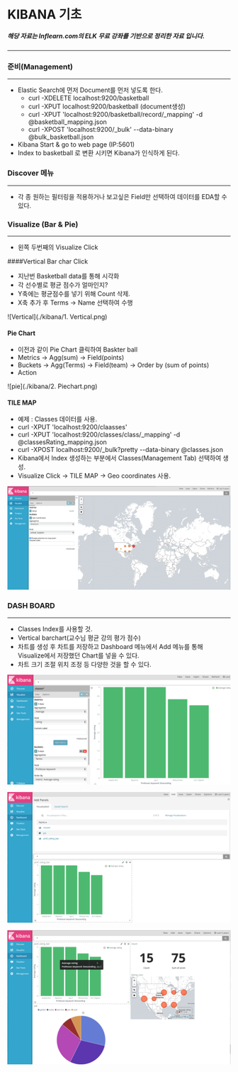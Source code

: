 # KIBANA 기초 

##### 해당 자료는 Inflearn.com의 ELK 무료 강좌를 기반으로 정리한 자료 입니다.
----------

### 준비(Management)

----

- Elastic Search에 먼저 Document를 먼저 넣도록 한다.
  - curl -XDELETE localhost:9200/basketball
  - curl -XPUT localhost:9200/basketball (document생성)
  - curl -XPUT 'localhost:9200/basketball/record/_mapping' -d @basketball_mapping.json
  - curl -XPOST 'localhost:9200/_bulk' --data-binary @bulk_basketball.json
- Kibana Start & go to web page (IP:5601)
- Index to basketball 로 변환 시키면 Kibana가 인식하게 된다.



### Discover 메뉴

------

- 각 종 원하는 필터링을 적용하거나 보고싶은 Field만 선택하여 데이터를 EDA할 수 있다.

### Visualize (Bar & Pie)

-------

- 왼쪽 두번째의 Visualize Click 

####Vertical Bar char Click

- 지난번 Basketball data를 통해 시각화
- 각 선수별로 평균 점수가 얼마인지?
- Y축에는 평균점수를 넣기 위해 Count 삭제.
- X축 추가 후 Terms -> Name 선택하여 수행

![Vertical](./kibana/1. Vertical.png)

#### Pie Chart

- 이전과 같이 Pie Chart 클릭하여 Baskter ball
- Metrics -> Agg(sum) -> Field(points) 
- Buckets -> Agg(Terms) -> Field(team) -> Order by (sum of points)
- Action

![pie](./kibana/2. Piechart.png)

#### TILE MAP

- 예제 : Classes 데이터를 사용.
- curl -XPUT 'localhost:9200/claasses'
- curl -XPUT 'localhost:9200/classes/class/_mapping' -d @classesRating_mapping.json
- curl -XPOST localhost:9200/_bulk?pretty --data-binary @classes.json
- Kibana에서 Index 생성하는 부분에서 Classes(Management Tab) 선택하여 생성.
- Visualize Click -> TILE MAP -> Geo coordinates 사용.

![tile](./kibana/3.TILEMAP.png)

### DASH BOARD

-------------

- Classes Index를 사용할 것.
- Vertical barchart(교수님 평균 강의 평가 점수)
- 차트를 생성 후 차트를 저장하고 Dashboard 메뉴에서 Add 메뉴를 통해 Visualize에서 저장했던 Chart를 넣을 수 있다. 
- 차트 크기 조절 위치 조정 등 다양한 것을 할 수 있다.

![dash1](./kibana/4.dashboard.png)

![dash2](./kibana/5.dashboard.png)

![dash3](./kibana/6.dashboard.png)